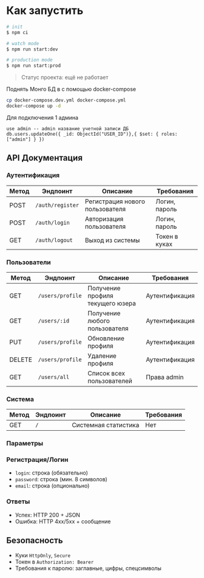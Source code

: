# Как запустить

```bash
# init
$ npm ci

# watch mode
$ npm run start:dev

# production mode
$ npm run start:prod
```

> Статус проекта: ещё не работает

Поднять Монго БД в с помощью docker-compose

```bash
cp docker-compose.dev.yml docker-compose.yml
docker-compose up -d
```

Для подключения 1 админа

```mongosh
use admin -- admin название учетной записи ДБ
db.users.updateOne({ _id: ObjectId("USER_ID")},{ $set: { roles: ["admin"] } })
```

## API Документация

### Аутентификация

| Метод | Эндпоинт         | Описание                        | Требования    |
| ----- | ---------------- | ------------------------------- | ------------- |
| POST  | `/auth/register` | Регистрация нового пользователя | Логин, пароль |
| POST  | `/auth/login`    | Авторизация пользователя        | Логин, пароль |
| GET   | `/auth/logout`   | Выход из системы                | Токен в куках |

### Пользователи

| Метод  | Эндпоинт         | Описание                         | Требования            |
| ------ | ---------------- | -------------------------------- | --------------------- |
| GET    | `/users/profile` | Получение профиля текущего юзера | Аутентификация        |
| GET    | `/users/:id`     | Получение любого пользователя    | Аутентификация        |
| PUT    | `/users/profile` | Обновление профиля               | Аутентификация        |
| DELETE | `/users/profile` | Удаление профиля                 | Аутентификация        |
| GET    | `/users/all`     | Список всех пользователей        | Права admin           |

### Система

| Метод | Эндпоинт | Описание             | Требования |
| ----- | -------- | -------------------- | ---------- |
| GET   | `/`      | Системная статистика | Нет        |

### Параметры

### Регистрация/Логин

- `login`: строка (обязательно)
- `password`: строка (мин. 8 символов)
- `email`: строка (опционально)

### Ответы

- Успех: HTTP 200 + JSON
- Ошибка: HTTP 4xx/5xx + сообщение

## Безопасность

- Куки `HttpOnly`, `Secure`
- Токен в `Authorization: Bearer`
- Требования к паролю: заглавные, цифры, спецсимволы
